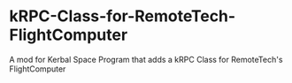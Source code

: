 # kRPC-Class-for-RemoteTech-FlightComputer
A mod for Kerbal Space Program that adds a kRPC Class for RemoteTech's FlightComputer

